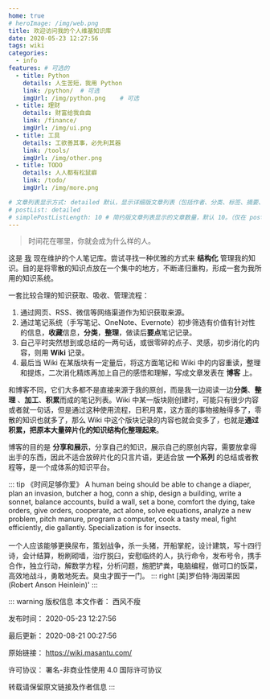 ```yaml
---
home: true
# heroImage: /img/web.png
title: 欢迎访问我的个人维基知识库
date: 2020-05-23 12:27:56
tags: wiki
categories: 
  - info
features: # 可选的
  - title: Python
    details: 人生苦短，我用 Python
    link: /python/  # 可选
    imgUrl: /img/python.png    # 可选
  - title: 理财
    details: 财富给我自由
    link: /finance/
    imgUrl: /img/ui.png
  - title: 工具
    details: 工欲善其事，必先利其器
    link: /tools/
    imgUrl: /img/other.png  
  - title: TODO
    details: 人人都有松鼠癖
    link: /todo/
    imgUrl: /img/more.png

# 文章列表显示方式: detailed 默认，显示详细版文章列表（包括作者、分类、标签、摘要、分页等）| simple => 显示简约版文章列表（仅标题和日期）| none 不显示文章列表
# postList: detailed
# simplePostListLength: 10 # 简约版文章列表显示的文章数量，默认 10。（仅在 postList 设置为 simple 时生效）
---
```


> 时间花在哪里，你就会成为什么样的人。

这是 [我](https://www.masantu.com/) 现在维护的个人笔记库。尝试寻找一种优雅的方式来 **结构化** 管理我的知识。目的是将零散的知识点放在一个集中的地方，不断递归重构，形成一套为我所用的知识系统。

一套比较合理的知识获取、吸收、管理流程：

1. 通过网页、RSS、微信等网络渠道作为知识获取来源。
2. 通过笔记系统（手写笔记、OneNote、Evernote）初步筛选有价值有针对性的信息，**收藏**信息，**分类**，**整理**，做读后**要点**笔记记录。
3. 自己平时突然想到或总结的一两句话，或很零碎的点子、灵感，初步消化的内容，则用 **Wiki** 记录。
4. 最后当 Wiki 在某版块有一定量后，将这方面笔记和 Wiki 中的内容重读，整理和提炼，二次消化精炼再加上自己的感悟和理解，写成文章发表在 **博客** 上。

和博客不同，它们大多都不是直接来源于我的原创，而是我一边阅读一边**分类**、**整理** 、**加工**、**积累**而成的笔记列表。Wiki 中某一版块刚创建时，可能只有很少内容或者就一句话，但是通过这种使用流程，日积月累，这方面的事物接触得多了，零散的知识也就多了，那么 Wiki 中这个版块记录的内容也就会变多了，也就是**通过积累，把原本大量碎片化的知识结构化整理起来**。

博客的目的是 **分享和展示**，分享自己的知识，展示自己的原创内容，需要放拿得出手的东西，因此不适合放碎片化的只言片语，更适合放 **一个系列** 的总结或者教程等，是一个成体系的知识平台。

::: tip 《时间足够你爱》
A human being should be able to change a diaper, plan an invasion, butcher a hog, conn a ship, design a building, write a sonnet, balance accounts, build a wall, set a bone, comfort the dying, take orders, give orders, cooperate, act alone, solve equations, analyze a new problem, pitch manure, program a computer, cook a tasty meal, fight efficiently, die gallantly. Specialization is for insects.
<br>
<br>
一个人应该能够更换尿布，策划战争，杀一头猪，开船掌舵，设计建筑，写十四行诗，会计结算，粉刷砌墙，治疗脱臼，安慰临终的人，执行命令，发布号令，携手合作，独立行动，解数学方程，分析问题，施肥铲粪，电脑编程，做可口的饭菜，高效地战斗，勇敢地死去。臭虫才囿于一门。
::: right
[美]罗伯特·海因莱因(Robert Anson Heinlein)'
:::

::: warning 版权信息
本文作者： 西风不瘦

发布时间： 2020-05-23 12:27:56

最后更新： 2020-08-21 00:27:56

原始链接： https://wiki.masantu.com/

许可协议： 署名-非商业性使用 4.0 国际许可协议

转载请保留原文链接及作者信息
:::